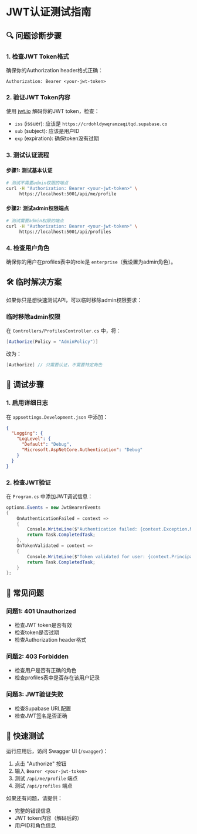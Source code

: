 # JWT认证测试指南

## 🔍 问题诊断步骤

### 1. **检查JWT Token格式**
确保你的Authorization header格式正确：
```
Authorization: Bearer <your-jwt-token>
```

### 2. **验证JWT Token内容**
使用 [jwt.io](https://jwt.io) 解码你的JWT token，检查：
- `iss` (issuer): 应该是 `https://crdohldywqramzaqitqd.supabase.co`
- `sub` (subject): 应该是用户ID
- `exp` (expiration): 确保token没有过期

### 3. **测试认证流程**

#### 步骤1: 测试基本认证
```bash
# 测试不需要admin权限的端点
curl -H "Authorization: Bearer <your-jwt-token>" \
     https://localhost:5001/api/me/profile
```

#### 步骤2: 测试admin权限端点
```bash
# 测试需要admin权限的端点
curl -H "Authorization: Bearer <your-jwt-token>" \
     https://localhost:5001/api/profiles
```

### 4. **检查用户角色**
确保你的用户在profiles表中的role是 `enterprise`（我设置为admin角色）。

## 🛠️ 临时解决方案

如果你只是想快速测试API，可以临时移除admin权限要求：

### 临时移除admin权限
在 `Controllers/ProfilesController.cs` 中，将：
```csharp
[Authorize(Policy = "AdminPolicy")]
```
改为：
```csharp
[Authorize] // 只需要认证，不需要特定角色
```

## 🔧 调试步骤

### 1. **启用详细日志**
在 `appsettings.Development.json` 中添加：
```json
{
  "Logging": {
    "LogLevel": {
      "Default": "Debug",
      "Microsoft.AspNetCore.Authentication": "Debug"
    }
  }
}
```

### 2. **检查JWT验证**
在 `Program.cs` 中添加JWT调试信息：
```csharp
options.Events = new JwtBearerEvents
{
    OnAuthenticationFailed = context =>
    {
        Console.WriteLine($"Authentication failed: {context.Exception.Message}");
        return Task.CompletedTask;
    },
    OnTokenValidated = context =>
    {
        Console.WriteLine($"Token validated for user: {context.Principal?.Identity?.Name}");
        return Task.CompletedTask;
    }
};
```

## 📝 常见问题

### 问题1: 401 Unauthorized
- 检查JWT token是否有效
- 检查token是否过期
- 检查Authorization header格式

### 问题2: 403 Forbidden
- 检查用户是否有正确的角色
- 检查profiles表中是否存在该用户记录

### 问题3: JWT验证失败
- 检查Supabase URL配置
- 检查JWT签名是否正确

## 🚀 快速测试

运行应用后，访问 Swagger UI (`/swagger`)：
1. 点击 "Authorize" 按钮
2. 输入 `Bearer <your-jwt-token>`
3. 测试 `/api/me/profile` 端点
4. 测试 `/api/profiles` 端点

如果还有问题，请提供：
- 完整的错误信息
- JWT token内容（解码后的）
- 用户ID和角色信息
